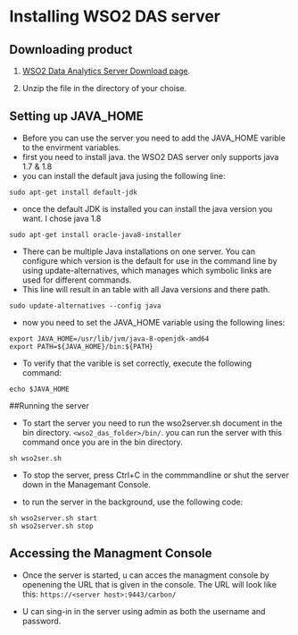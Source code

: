 # Installing WSO2 DAS server
## Downloading product
1. [WSO2 Data Analytics Server Download page](http://wso2.com/smart-analytics#iBottom).

2. Unzip the file in the directory of your choise.

## Setting up JAVA_HOME

* Before you can use the server you need to add the JAVA_HOME varible to the envirment variables.
 * first you need to install java. the WSO2 DAS server only supports java 1.7 & 1.8
 * you can install the default java jusing the following line:

 ```sudo apt-get install default-jdk```
 * once the default JDK is installed you can install the java version you want.
 I chose java 1.8 

 ```sudo apt-get install oracle-java8-installer```
 * There can be multiple Java installations on one server. You can configure which version is the default for use in the command line by using update-alternatives, which manages which symbolic links are used for different commands.
 * This line will result in an table with all Java versions and there path. 

 ```sudo update-alternatives --config java```
 * now you need to set the JAVA_HOME variable using the following lines:

 ```
 export JAVA_HOME=/usr/lib/jvm/java-8-openjdk-amd64
 export PATH=${JAVA_HOME}/bin:${PATH}
 ```
 * To verify that the varible is set correctly, execute the following command:
 ```
 echo $JAVA_HOME
 ```

##Running the server 

* To start the server you need to run the wso2server.sh document in the bin directory. ```<wso2_das_folder>/bin/```. you can run the server with this command once you are in the bin directory.

```sh wso2ser.sh```

* To stop the server, press Ctrl+C in the commmandline or shut the server down in the Managemant Console.

* to run the server in the background, use the following code:
```
sh wso2server.sh start
sh wso2server.sh stop
```

## Accessing the Managment Console

* Once the server is started, u can acces the managment console by openening the URL that is given in the console. The URL will look like this:
```https://<server host>:9443/carbon/```

* U can sing-in in the server using admin as both the username and password.